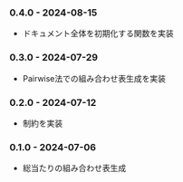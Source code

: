 ### 0.4.0 - 2024-08-15
- ドキュメント全体を初期化する関数を実装

### 0.3.0 - 2024-07-29
- Pairwise法での組み合わせ表生成を実装

### 0.2.0 - 2024-07-12
- 制約を実装

### 0.1.0 - 2024-07-06
- 総当たりの組み合わせ表生成

